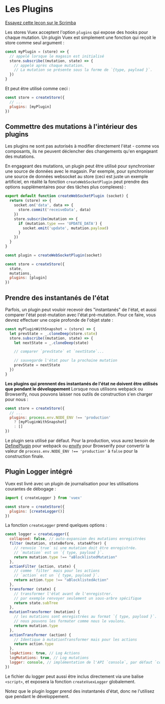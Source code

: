 # Les Plugins

<div class="scrimba"><a href="https://scrimba.com/p/pnyzgAP/cvp8ZkCR" target="_blank" rel="noopener noreferrer">Essayez cette leçon sur le Scrimba</a></div>

Les stores Vuex acceptent l'option `plugins` qui expose des hooks pour chaque mutation. Un plugin Vuex est simplement une fonction qui reçoit le store comme seul argument : 

```js
const myPlugin = (store) => {
  // appelé lorsque le magasin est initialisé
  store.subscribe((mutation, state) => {
    // appelé après chaque mutation.
    // La mutation se présente sous la forme de `{type, payload }`.
  })
}
```

Et peut être utilisé comme ceci :

```js
const store = createStore({
  // ...
  plugins: [myPlugin]
})
```

## Commettre des mutations à l'intérieur des plugins

Les plugins ne sont pas autorisés à modifier directement l'état - comme vos composants, ils ne peuvent déclencher des changements qu'en engageant des mutations.

En engageant des mutations, un plugin peut être utilisé pour synchroniser une source de données avec le magasin. Par exemple, pour synchroniser une source de données websocket au store (ceci est juste un exemple artificiel, en réalité la fonction `createWebSocketPlugin` peut prendre des options supplémentaires pour des tâches plus complexes) :

```js
export default function createWebSocketPlugin (socket) {
  return (store) => {
    socket.on('data', data => {
      store.commit('receiveData', data)
    })
    store.subscribe(mutation => {
      if (mutation.type === 'UPDATE_DATA') {
        socket.emit('update', mutation.payload)
      }
    })
  }
}
```

```js
const plugin = createWebSocketPlugin(socket)

const store = createStore({
  state,
  mutations,
  plugins: [plugin]
})
```

## Prendre des instantanés de l'état

Parfois, un plugin peut vouloir recevoir des "instantanés" de l'état, et aussi comparer l'état post-mutation avec l'état pré-mutation. Pour ce faire, vous devrez effectuer une copie profonde de l'objet state :

```js
const myPluginWithSnapshot = (store) => {
  let prevState = _.cloneDeep(store.state)
  store.subscribe((mutation, state) => {
    let nextState = _.cloneDeep(state)

    // comparer `prevState` et `nextState`...

    // sauvegarde l'état pour la prochaine mutation
    prevState = nextState
  })
}
```

**Les plugins qui prennent des instantanés de l'état ne doivent être utilisés que pendant le développement** Lorsque nous utilisons webpack ou Browserify, nous pouvons laisser nos outils de construction s'en charger pour nous :

```js
const store = createStore({
  // ...
  plugins: process.env.NODE_ENV !== 'production'
    ? [myPluginWithSnapshot]
    : []
})
```

Le plugin sera utilisé par défaut. Pour la production, vous aurez besoin de [DefinePlugin](https://webpack.js.org/plugins/define-plugin/) pour webpack ou [envify](https://github.com/hughsk/envify) pour Browserify pour convertir la valeur de `process.env.NODE_ENV !== 'production'` à `false` pour la construction finale.

## Plugin Logger intégré

Vuex est livré avec un plugin de journalisation pour les utilisations courantes de débogage :

```js
import { createLogger } from 'vuex'

const store = createStore({
  plugins: [createLogger()]
})
```

La fonction `createLogger` prend quelques options :

```js
const logger = createLogger({
  collapsed: false, // auto-expansion des mutations enregistrées
  filter (mutation, stateBefore, stateAfter) {
    // renvoie `true` si une mutation doit être enregistrée.
    // `mutation` est un `{ type, payload }`.
    return mutation.type !== "aBlocklistedMutation"
  },
  actionFilter (action, state) {
    // comme `filter` mais pour les actions
    // `action` est un `{ type, payload }`.
    return action.type !== "aBlocklistedAction"
  },
  transformer (state) {
    // transformer l'état avant de l'enregistrer.
    // par exemple renvoyer seulement un sous-arbre spécifique
    return state.subTree
  },
  mutationTransformer (mutation) {
    // les mutations sont enregistrées au format `{ type, payload }`.
    // nous pouvons les formater comme nous le voulons.
    return mutation.type
  },
  actionTransformer (action) {
    // Identique à mutationTransformer mais pour les actions
    return action.type
  },
  logActions: true, // Log Actions
  logMutations: true, // Log mutations
  logger: console, // implémentation de l'API `console`, par défaut `console`.
})
```

Le fichier du logger peut aussi être inclus directement via une balise `<script>`, et exposera la fonction `createVuexLogger` globalement.

Notez que le plugin logger prend des instantanés d'état, donc ne l'utilisez que pendant le développement.
